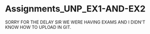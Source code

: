 # Assignments_UNP_EX1-AND-EX2
SORRY FOR THE DELAY SIR WE WERE HAVING EXAMS AND I DIDN'T KNOW HOW TO UPLOAD IN GIT.
